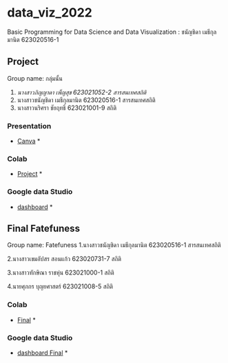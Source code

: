 # data_viz_2022
Basic Programming for Data Science and Data Visualization : ชนัญชิดา เมธีกุลมานิต 623020516-1
## Project 
Group name: กลุ่มนั้น
1. *นางสาวภิญญาดา เพ็ญสุข 623021052-2 สารสนเทศสถิติ* 
2. นางสาวชนัญชิดา เมธีกุลมานิต 623020516-1 สารสนเทศสถิติ
3. นางสาวนริศรา ชัยฤทธิ์ 623021001-9 สถิติ

### Presentation
* [Canva](https://github.com/Chanunchida-May/data_viz_2022/blob/main/Projectdashboard%20%E0%B8%AA%E0%B9%84%E0%B8%A5%E0%B8%94%E0%B9%8C%E0%B8%81%E0%B8%A5%E0%B8%B8%E0%B9%88%E0%B8%A1%E0%B8%99%E0%B8%B1%E0%B9%89%E0%B8%99_compressed.pdf) *

### Colab
* [Project](https://github.com/Chanunchida-May/data_viz_2022/blob/main/ProjectDashBoard.ipynb) *

### Google data Studio
* [dashboard](https://datastudio.google.com/reporting/1288b74c-eaff-4ed3-af5d-74c9ecc2e292) *

## Final Fatefuness 
Group name: Fatefuness 
1.นางสาวชนัญชิดา เมธีกุลมานิต 623020516-1 สารสนเทศสถิติ

2.นางสาวเขมอัปสร สอนแก้ว   623020731-7 สถิติ

3.นางสาวทักษิณา ราชหุ่น 623021000-1 สถิติ

4.นายศุภกร บุญยศาสตร์ 623021008-5 สถิติ

### Colab
* [Final](https://github.com/Chanunchida-May/data_viz_2022/blob/main/FinalExam.ipynb) *

### Google data Studio
* [dashboard Final](https://datastudio.google.com/s/lK0FS0XbFzs) *

